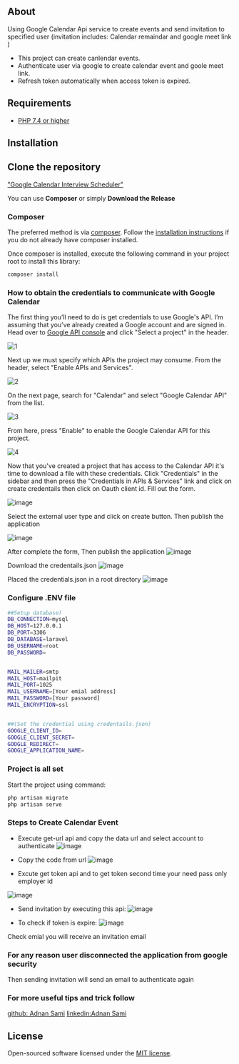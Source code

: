 ## About

Using Google Calendar Api service to create events and send invitation to specified user (invitation includes: Calendar remaindar and google meet link )
- This project can create canlendar events.
- Authenticate user via google to create calendar event and goole meet link.
- Refresh token automatically when access token is expired.

## Requirements
* [PHP 7.4 or higher](https://www.php.net/)


## Installation ##

## Clone the repository
["Google Calendar Interview Scheduler"](https://github.com/Adnan913/Google-Calendar-Interview-Scheduler-PHP.git)

You can use **Composer** or simply **Download the Release**

### Composer

The preferred method is via [composer](https://getcomposer.org/). Follow the
[installation instructions](https://getcomposer.org/doc/00-intro.md) if you do not already have
composer installed.

Once composer is installed, execute the following command in your project root to install this library:

```sh
composer install
```

### How to obtain the credentials to communicate with Google Calendar
The first thing you’ll need to do is get credentials to use Google's API. I’m assuming that you’ve already created a Google account and are signed in. Head over to [Google API console](https://console.cloud.google.com/apis/dashboard) and click "Select a project" in the header.

![1](https://github.com/Adnan913/Google-Calendar-Interview-Scheduler-PHP/assets/54793380/663cee99-55e5-4629-9643-d9116f82c421)

Next up we must specify which APIs the project may consume. From the header, select "Enable APIs and Services".

![2](https://github.com/Adnan913/Google-Calendar-Interview-Scheduler-PHP/assets/54793380/0554c3f2-154d-4370-ab0a-a496a087f4f8)

On the next page, search for "Calendar" and select "Google Calendar API" from the list.

![3](https://github.com/Adnan913/Google-Calendar-Interview-Scheduler-PHP/assets/54793380/378ddf38-749a-4484-ac09-b1b750113dc6)

From here, press "Enable" to enable the Google Calendar API for this project.

![4](https://github.com/Adnan913/Google-Calendar-Interview-Scheduler-PHP/assets/54793380/d63938ad-0154-4445-83d9-c8b847b178f3)

Now that you've created a project that has access to the Calendar API it's time to download a file with these credentials. Click "Credentials" in the sidebar and then press the "Credentials in APIs & Services" link and click on create credentails then click on Oauth client id.
Fill out the form.

![image](https://github.com/Adnan913/Google-Calendar-Interview-Scheduler-PHP/assets/54793380/b4ef7350-476b-45c3-857f-cc61d9727c43)

Select the external user type and click on create button.
Then publish the application

![image](https://github.com/Adnan913/Google-Calendar-Interview-Scheduler-PHP/assets/54793380/ae71850f-6f08-4324-ab0b-87a59aabc4fb)

After complete the form, Then publish the application
![image](https://github.com/Adnan913/Google-Calendar-Interview-Scheduler-PHP/assets/54793380/40cc0375-e33a-456c-b86e-3261c0b36a93)

Download the credentails.json 
![image](https://github.com/Adnan913/Google-Calendar-Interview-Scheduler-PHP/assets/54793380/8a0475eb-7d70-45d2-8677-c1e7b3d986aa)


Placed the credentials.json in a root directory
![image](https://github.com/Adnan913/Google-Calendar-Interview-Scheduler-PHP/assets/54793380/298a1abb-4366-42a4-99bd-cc9f29da2959)

### Configure .ENV file

```sh
##Setup database)
DB_CONNECTION=mysql
DB_HOST=127.0.0.1
DB_PORT=3306
DB_DATABASE=laravel
DB_USERNAME=root
DB_PASSWORD=


MAIL_MAILER=smtp
MAIL_HOST=mailpit
MAIL_PORT=1025
MAIL_USERNAME=[Your emial address]
MAIL_PASSWORD=[Your password]
MAIL_ENCRYPTION=ssl


##(Set the credential using credentails.json)
GOOGLE_CLIENT_ID=
GOOGLE_CLIENT_SECRET=
GOOGLE_REDIRECT=
GOOGLE_APPLICATION_NAME=
```

### Project is all set
Start the project using command:
```sh
php artisan migrate
php artisan serve
```

### Steps to Create Calendar Event
- Execute get-url api and copy the data url and select account to authenticate
![image](https://github.com/Adnan913/Google-Calendar-Interview-Scheduler-PHP/assets/54793380/d8562d36-c0bd-402a-a542-3c1dda196dac)

- Copy the code from url
![image](https://github.com/Adnan913/Google-Calendar-Interview-Scheduler-PHP/assets/54793380/d1e776d0-69d9-4faf-b4be-9af8b9e38f57)

- Excute get token api and to get token second time your need pass only employer id

![image](https://github.com/Adnan913/Google-Calendar-Interview-Scheduler-PHP/assets/54793380/df309d9b-5c7f-4bba-b92e-5c56c1421494)

- Send invitation by executing this api:
  ![image](https://github.com/Adnan913/Google-Calendar-Interview-Scheduler-PHP/assets/54793380/170d3902-a21f-40a8-9c3d-6f77378a29de)

- To check if token is expire:
  ![image](https://github.com/Adnan913/Google-Calendar-Interview-Scheduler-PHP/assets/54793380/e1c8ccaf-9885-49e1-a4dc-523bdc3804bc)



Check emial you will receive an invitation email


### For any reason user disconnected the application from google security 
Then sending invitation will send an email to authenticate again

### For more useful tips and trick follow 
[github: Adnan Sami](https://github.com/Adnan913)
[linkedin:Adnan Sami](https://www.linkedin.com/in/adnansami9134/)


## License
Open-sourced software licensed under the [MIT license](https://opensource.org/licenses/MIT).
